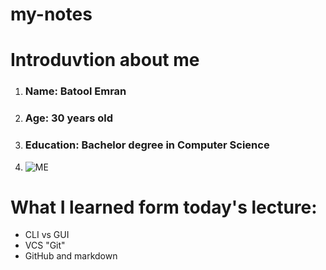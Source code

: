 # my-notes
 # Introduvtion about me

1. ### Name: Batool Emran
2. ### Age: 30 years old
3. ### Education: Bachelor degree in Computer Science
4. ![ME](C:\Users\Student\Desktop)



# What I learned form today's lecture:

* CLI vs GUI
* VCS "Git"
* GitHub and markdown